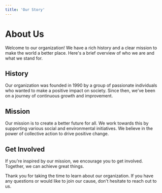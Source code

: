 ```yaml
---
title: 'Our Story'
---
```


# About Us

Welcome to our organization! We have a rich history and a clear mission to make the world a better place. Here's a brief overview of who we are and what we stand for.

## History

Our organization was founded in 1990 by a group of passionate individuals who wanted to make a positive impact on society. Since then, we've been on a journey of continuous growth and improvement.

## Mission

Our mission is to create a better future for all. We work towards this by supporting various social and environmental initiatives. We believe in the power of collective action to drive positive change.

## Get Involved

If you're inspired by our mission, we encourage you to get involved. Together, we can achieve great things.

Thank you for taking the time to learn about our organization. If you have any questions or would like to join our cause, don't hesitate to reach out to us.
